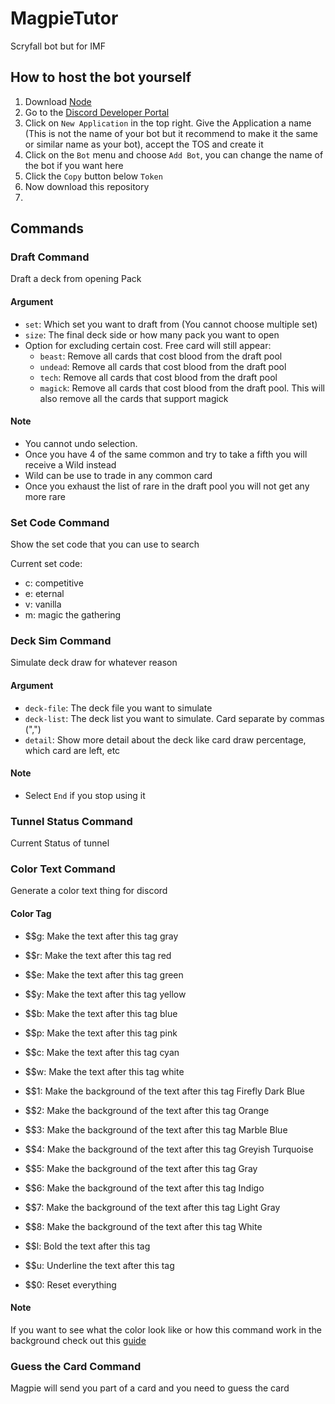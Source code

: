# MagpieTutor
Scryfall bot but for IMF

## How to host the bot yourself

1. Download [Node](https://nodejs.org/en/)
2. Go to the [Discord Developer Portal](https://discord.com/developers/applications)
3. Click on `New Application` in the top right. Give the Application a name (This is not the name of your bot but it recommend to make it the same or similar name as your bot), accept the TOS and create it
4. Click on the `Bot` menu and choose `Add Bot`, you can change the name of the bot if you want here
5. Click the `Copy` button below `Token`
6. Now download this repository
7. 
## Commands

### Draft Command
Draft a deck from opening Pack

#### Argument
- `set`: Which set you want to draft from (You cannot choose multiple set)
- `size`: The final deck side or how many pack you want to open
- Option for excluding certain cost. Free card will still appear:
    - `beast`: Remove all cards that cost blood from the draft pool
    - `undead`: Remove all cards that cost blood from the draft pool
    - `tech`: Remove all cards that cost blood from the draft pool
    - `magick`: Remove all cards that cost blood from the draft pool. This will also remove all the cards that support magick
  
#### Note
- You cannot undo selection. 
- Once you have 4 of the same common and try to take a fifth you will receive a Wild instead 
- Wild can be use to trade in any common card
- Once you exhaust the list of rare in the draft pool you will not get any more rare

### Set Code Command
Show the set code that you can use to search

Current set code:
- c: competitive
- e: eternal
- v: vanilla
- m: magic the gathering

### Deck Sim Command
Simulate deck draw for whatever reason

#### Argument
- `deck-file`: The deck file you want to simulate
- `deck-list`: The deck list you want to simulate. Card separate by commas (",")
- `detail`: Show more detail about the deck like card draw percentage, which card are left, etc

#### Note
- Select `End` if you stop using it

### Tunnel Status Command
Current Status of tunnel

### Color Text Command
Generate a color text thing for discord

#### Color Tag
- $$g: Make the text after this tag gray
- $$r: Make the text after this tag red
- $$e: Make the text after this tag green
- $$y: Make the text after this tag yellow
- $$b: Make the text after this tag blue
- $$p: Make the text after this tag pink
- $$c: Make the text after this tag cyan
- $$w: Make the text after this tag white

- $$1: Make the background of the text after this tag Firefly Dark Blue
- $$2: Make the background of the text after this tag Orange
- $$3: Make the background of the text after this tag Marble Blue
- $$4: Make the background of the text after this tag Greyish Turquoise
- $$5: Make the background of the text after this tag Gray
- $$6: Make the background of the text after this tag Indigo
- $$7: Make the background of the text after this tag Light Gray
- $$8: Make the background of the text after this tag White

- $$l: Bold the text after this tag
- $$u: Underline the text after this tag

- $$0: Reset everything

#### Note
If you want to see what the color look like or how this command work in the background check out this [guide](https://gist.github.com/kkrypt0nn/a02506f3712ff2d1c8ca7c9e0aed7c06)

### Guess the Card Command
Magpie will send you part of a card and you need to guess the card
